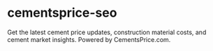 # cementsprice-seo
Get the latest cement price updates, construction material costs, and cement market insights. Powered by CementsPrice.com.
